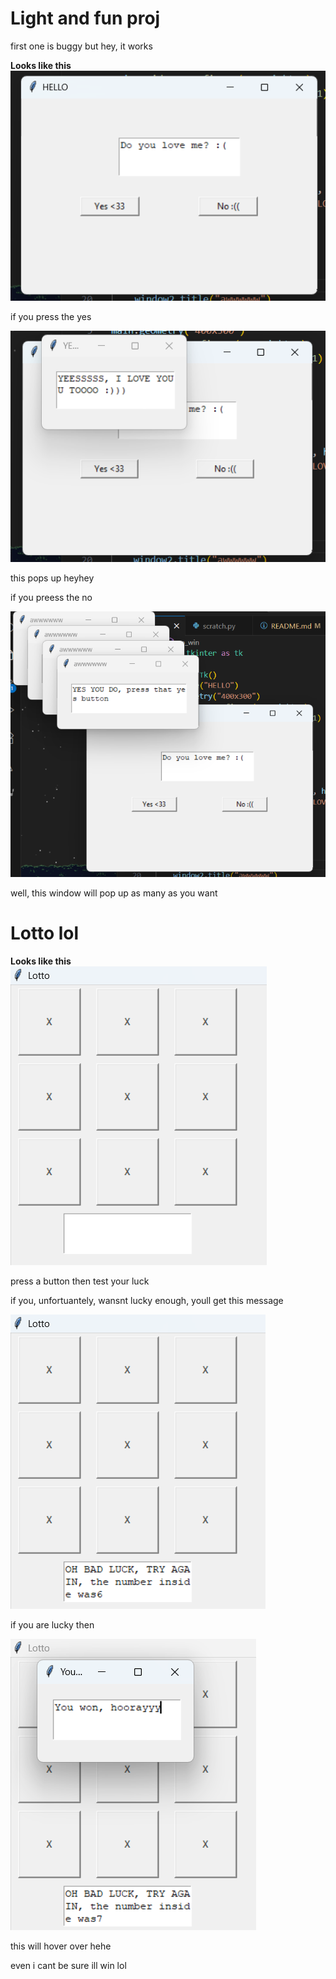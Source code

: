 # Light and fun proj
first one is buggy but hey, it works

**Looks like this**
![main](PICS/Screenshot%202025-07-05%20182903.png)

if you press the yes 

![yes](PICS/Screenshot%202025-07-05%20182931.png)

this pops up heyhey

if you preess the no 

![no](PICS/Screenshot%202025-07-05%20183000.png)

well, this window will pop up as many as you want

# Lotto lol

**Looks like this**
![loy](PICS/Screenshot%202025-07-05%20183103.png)

press a button then test your luck

if you, unfortuantely, wansnt lucky enough, youll get this message

![lose](PICS/Screenshot%202025-07-05%20183130.png)

if you are lucky then 

![win](PICS/Screenshot%202025-07-05%20183200.png)

this will hover over hehe

even i cant be sure ill win lol
